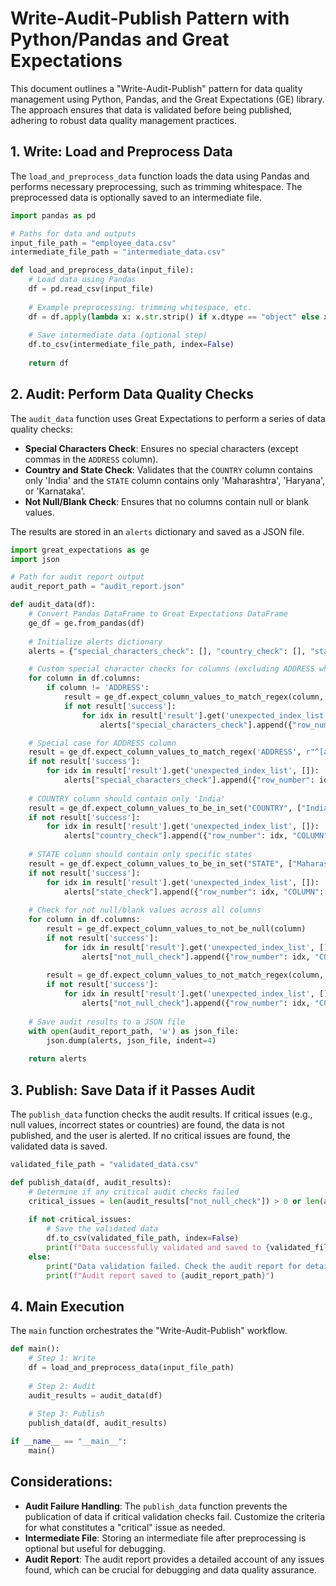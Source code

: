 
# Write-Audit-Publish Pattern with Python/Pandas and Great Expectations

This document outlines a "Write-Audit-Publish" pattern for data quality management using Python, Pandas, and the Great Expectations (GE) library. The approach ensures that data is validated before being published, adhering to robust data quality management practices.

## **1. Write: Load and Preprocess Data**

The `load_and_preprocess_data` function loads the data using Pandas and performs necessary preprocessing, such as trimming whitespace. The preprocessed data is optionally saved to an intermediate file.

```python
import pandas as pd

# Paths for data and outputs
input_file_path = "employee_data.csv"
intermediate_file_path = "intermediate_data.csv"

def load_and_preprocess_data(input_file):
    # Load data using Pandas
    df = pd.read_csv(input_file)
    
    # Example preprocessing: trimming whitespace, etc.
    df = df.apply(lambda x: x.str.strip() if x.dtype == "object" else x)
    
    # Save intermediate data (optional step)
    df.to_csv(intermediate_file_path, index=False)
    
    return df
```

## **2. Audit: Perform Data Quality Checks**

The `audit_data` function uses Great Expectations to perform a series of data quality checks:
- **Special Characters Check**: Ensures no special characters (except commas in the `ADDRESS` column).
- **Country and State Check**: Validates that the `COUNTRY` column contains only 'India' and the `STATE` column contains only 'Maharashtra', 'Haryana', or 'Karnataka'.
- **Not Null/Blank Check**: Ensures that no columns contain null or blank values.

The results are stored in an `alerts` dictionary and saved as a JSON file.

```python
import great_expectations as ge
import json

# Path for audit report output
audit_report_path = "audit_report.json"

def audit_data(df):
    # Convert Pandas DataFrame to Great Expectations DataFrame
    ge_df = ge.from_pandas(df)
    
    # Initialize alerts dictionary
    alerts = {"special_characters_check": [], "country_check": [], "state_check": [], "not_null_check": []}

    # Custom special character checks for columns (excluding ADDRESS which allows commas)
    for column in df.columns:
        if column != 'ADDRESS':
            result = ge_df.expect_column_values_to_match_regex(column, r"^[a-zA-Z0-9\s]*$")
            if not result['success']:
                for idx in result['result'].get('unexpected_index_list', []):
                    alerts["special_characters_check"].append({"row_number": idx, "COLUMN": column})

    # Special case for ADDRESS column
    result = ge_df.expect_column_values_to_match_regex('ADDRESS', r"^[a-zA-Z0-9\s,]*$")
    if not result['success']:
        for idx in result['result'].get('unexpected_index_list', []):
            alerts["special_characters_check"].append({"row_number": idx, "COLUMN": 'ADDRESS'})
    
    # COUNTRY column should contain only 'India'
    result = ge_df.expect_column_values_to_be_in_set("COUNTRY", ["India"])
    if not result['success']:
        for idx in result['result'].get('unexpected_index_list', []):
            alerts["country_check"].append({"row_number": idx, "COLUMN": "COUNTRY"})
    
    # STATE column should contain only specific states
    result = ge_df.expect_column_values_to_be_in_set("STATE", ["Maharashtra", "Haryana", "Karnataka"])
    if not result['success']:
        for idx in result['result'].get('unexpected_index_list', []):
            alerts["state_check"].append({"row_number": idx, "COLUMN": "STATE"})
    
    # Check for not null/blank values across all columns
    for column in df.columns:
        result = ge_df.expect_column_values_to_not_be_null(column)
        if not result['success']:
            for idx in result['result'].get('unexpected_index_list', []):
                alerts["not_null_check"].append({"row_number": idx, "COLUMN": column})
        
        result = ge_df.expect_column_values_to_not_match_regex(column, r"^\s*$")
        if not result['success']:
            for idx in result['result'].get('unexpected_index_list', []):
                alerts["not_null_check"].append({"row_number": idx, "COLUMN": column})
    
    # Save audit results to a JSON file
    with open(audit_report_path, 'w') as json_file:
        json.dump(alerts, json_file, indent=4)
    
    return alerts
```

## **3. Publish: Save Data if it Passes Audit**

The `publish_data` function checks the audit results. If critical issues (e.g., null values, incorrect states or countries) are found, the data is not published, and the user is alerted. If no critical issues are found, the validated data is saved.

```python
validated_file_path = "validated_data.csv"

def publish_data(df, audit_results):
    # Determine if any critical audit checks failed
    critical_issues = len(audit_results["not_null_check"]) > 0 or len(audit_results["country_check"]) > 0 or len(audit_results["state_check"]) > 0
    
    if not critical_issues:
        # Save the validated data
        df.to_csv(validated_file_path, index=False)
        print(f"Data successfully validated and saved to {validated_file_path}")
    else:
        print("Data validation failed. Check the audit report for details.")
        print(f"Audit report saved to {audit_report_path}")
```

## **4. Main Execution**

The `main` function orchestrates the "Write-Audit-Publish" workflow.

```python
def main():
    # Step 1: Write
    df = load_and_preprocess_data(input_file_path)
    
    # Step 2: Audit
    audit_results = audit_data(df)
    
    # Step 3: Publish
    publish_data(df, audit_results)

if __name__ == "__main__":
    main()
```

## **Considerations:**

- **Audit Failure Handling**: The `publish_data` function prevents the publication of data if critical validation checks fail. Customize the criteria for what constitutes a "critical" issue as needed.
- **Intermediate File**: Storing an intermediate file after preprocessing is optional but useful for debugging.
- **Audit Report**: The audit report provides a detailed account of any issues found, which can be crucial for debugging and data quality assurance.
